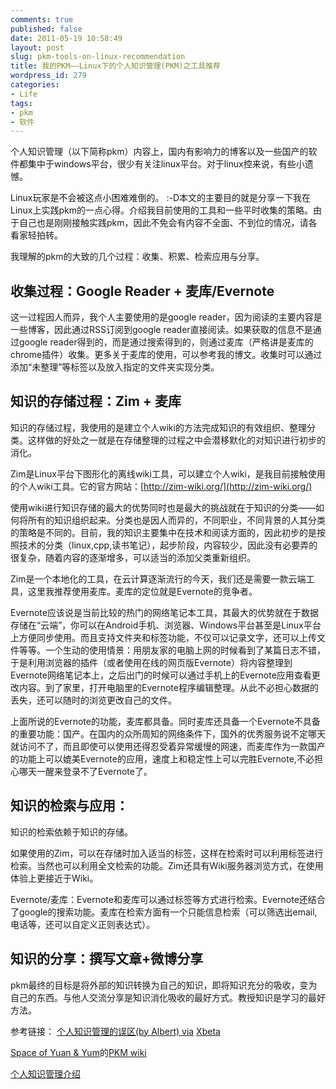 ```yaml
---
comments: true
published: false
date: 2011-05-19 10:58:49
layout: post
slug: pkm-tools-on-linux-recommendation
title: 我的PKM——Linux下的个人知识管理(PKM)之工具推荐
wordpress_id: 279
categories:
- Life
tags:
- pkm
- 软件
---
```


个人知识管理（以下简称pkm）内容上，国内有影响力的博客以及一些国产的软件都集中于windows平台，很少有关注linux平台。对于linux控来说，有些小遗憾。

Linux玩家是不会被这点小困难难倒的。 :-D本文的主要目的就是分享一下我在Linux上实践pkm的一点心得。介绍我目前使用的工具和一些平时收集的策略。由于自己也是刚刚接触实践pkm，因此不免会有内容不全面、不到位的情况，请各看家轻拍转。

我理解的pkm的大致的几个过程：收集、积累、检索应用与分享。<!-- more -->


## 收集过程：Google Reader + 麦库/Evernote


这一过程因人而异，我个人主要使用的是google reader，因为阅读的主要内容是一些博客，因此通过RSS订阅到google reader直接阅读。如果获取的信息不是通过google reader得到的，而是通过搜索得到的，则通过麦库（严格讲是麦库的chrome插件）收集。更多关于麦库的使用，可以参考我的博文。收集时可以通过添加“未整理”等标签以及放入指定的文件夹实现分类。<!-- more -->


## 知识的存储过程：Zim + 麦库


知识的存储过程，我使用的是建立个人wiki的方法完成知识的有效组织、整理分类。这样做的好处之一就是在存储整理的过程之中会潜移默化的对知识进行初步的消化。

Zim是Linux平台下图形化的离线wiki工具，可以建立个人wiki，是我目前接触使用的个人wiki工具。它的官方网站：[http://zim-wiki.org/](http://zim-wiki.org/)

使用wiki进行知识存储的最大的优势同时也是最大的挑战就在于知识的分类——如何将所有的知识组织起来。分类也是因人而异的，不同职业，不同背景的人其分类的策略是不同的。目前，我的知识主要集中在技术和阅读方面的，因此初步的是按照技术的分类（linux,cpp,读书笔记），起步阶段，内容较少，因此没有必要弄的很复杂，随着内容的逐渐增多，可以适当的添加父类重新组织。

Zim是一个本地化的工具，在云计算逐渐流行的今天，我们还是需要一款云端工具，这里我推荐使用麦库。麦库的定位就是Evernote的竞争者。

Evernote应该说是当前比较的热门的网络笔记本工具，其最大的优势就在于数据存储在“云端”，你可以在Android手机、浏览器、Windows平台甚至是Linux平台上方便同步使用。而且支持文件夹和标签功能，不仅可以记录文字，还可以上传文件等等。一个生动的使用情景：用朋友家的电脑上网的时候看到了某篇日志不错，于是利用浏览器的插件（或者使用在线的网页版Evernote）将内容整理到Evernote网络笔记本上，之后出门的时候可以通过手机上的Evernote应用查看更改内容。到了家里，打开电脑里的Evernote程序编辑整理。从此不必担心数据的丢失，还可以随时的浏览更改自己的文件。

上面所说的Evernote的功能，麦库都具备。同时麦库还具备一个Evernote不具备的重要功能：国产。在国内的众所周知的网络条件下，国外的优秀服务说不定哪天就访问不了，而且即使可以使用还得忍受着异常缓慢的网速，而麦库作为一款国产的功能上可以媲美Evernote的应用，速度上和稳定性上可以完胜Evernote,不必担心哪天一醒来登录不了Evernote了。


## 知识的检索与应用：


知识的检索依赖于知识的存储。

如果使用的Zim，可以在存储时加入适当的标签，这样在检索时可以利用标签进行检索。当然也可以利用全文检索的功能。Zim还具有Wiki服务器浏览方式，在使用体验上更接近于Wiki。

Evernote/麦库：Evernote和麦库可以通过标签等方式进行检索。Evernote还结合了google的搜索功能。麦库在检索方面有一个只能信息检索（可以筛选出email,电话等，还可以自定义正则表达式）。


## 知识的分享：撰写文章+微博分享


pkm最终的目标是将外部的知识转换为自己的知识，即将知识充分的吸收，变为自己的东西。与他人交流分享是知识消化吸收的最好方式。教授知识是学习的最好方法。



参考链接：
[ 个人知识管理的误区(by Albert) via](http://xbeta.info/pkm-3.htm) [Xbeta](http://xbeta.info)

[Space of Yuan & Yum](http://xiaoy.info/)的[PKM wiki](http://xiaoy.info/pkm/dokuwiki/doku.php?id=personalpromotion:pkm:index)

[个人知识管理介绍](个人知识管理)
